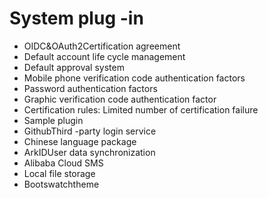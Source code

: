 # System plug -in

* OIDC&OAuth2Certification agreement
* Default account life cycle management
* Default approval system
* Mobile phone verification code authentication factors
* Password authentication factors
* Graphic verification code authentication factor
* Certification rules: Limited number of certification failure
* Sample plugin
* GithubThird -party login service
* Chinese language package
* ArkIDUser data synchronization
* Alibaba Cloud SMS
* Local file storage
* Bootswatchtheme
